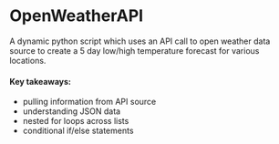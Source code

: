 # OpenWeatherAPI
A dynamic python script which uses an API call to open weather data source to create a 5 day low/high temperature forecast for various locations.<br>

#### Key takeaways:
* pulling information from API source
* understanding JSON data
* nested for loops across lists
* conditional if/else statements
